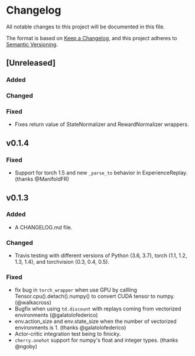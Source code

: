 
# Changelog

All notable changes to this project will be documented in this file.

The format is based on [Keep a Changelog](https://keepachangelog.com/en/1.0.0/),
and this project adheres to [Semantic Versioning](https://semver.org/spec/v2.0.0.html).


## [Unreleased]

### Added

### Changed

### Fixed

* Fixes return value of StateNormalizer and RewardNormalizer wrappers.


## v0.1.4

### Fixed

* Support for torch 1.5 and new `_parse_to` behavior in ExperienceReplay. (thanks @ManifoldFR)


## v0.1.3

### Added

* A CHANGELOG.md file.

### Changed

* Travis testing with different versions of Python (3.6, 3.7), torch (1.1, 1.2, 1.3, 1.4), and torchvision (0.3, 0.4, 0.5).

### Fixed

* fix bug in `torch_wrapper` when use GPU by callling Tensor.cpu().detach().numpy() to convert CUDA tensor to numpy.(@walkacross)
* Bugfix when using `td.discount` with replays coming from vectorized environments (@galatolofederico) 
* env.action_size and env.state_size when the number of vectorized environments is 1. (thanks @galatolofederico)
* Actor-critic integration test being to finicky.
* `cherry.onehot` support for numpy's float and integer types. (thanks @ngoby)
